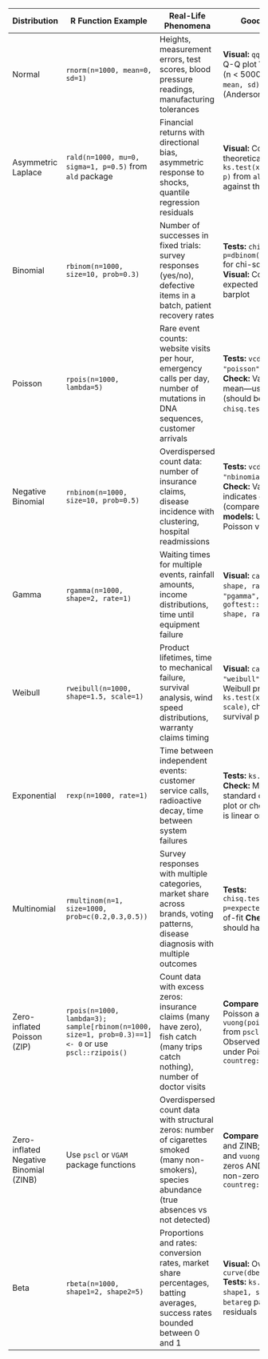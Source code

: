 | Distribution | R Function Example | Real-Life Phenomena | Goodness-of-Fit Tests |
|------------|-------------------|---------------------|-----------------------|
| Normal | `rnorm(n=1000, mean=0, sd=1)` | Heights, measurement errors, test scores, blood pressure readings, manufacturing tolerances | **Visual:** `qqnorm(x); qqline(x)` for Q-Q plot **Tests:** `shapiro.test(x)` (n < 5000), `ks.test(x, "pnorm", mean, sd)`, `nortest::ad.test(x)` (Anderson-Darling) |
| Asymmetric Laplace | `rald(n=1000, mu=0, sigma=1, p=0.5)` from `ald` package | Financial returns with directional bias, asymmetric response to shocks, quantile regression residuals | **Visual:** Compare empirical vs theoretical density **Tests:** `ks.test(x, "pald", mu, sigma, p)` from `ald` package, Q-Q plots against theoretical quantiles |
| Binomial | `rbinom(n=1000, size=10, prob=0.3)` | Number of successes in fixed trials: survey responses (yes/no), defective items in a batch, patient recovery rates | **Tests:** `chisq.test(table(x), p=dbinom(0:size, size, prob))` for chi-square goodness-of-fit **Visual:** Compare observed vs expected frequencies with barplot |
| Poisson | `rpois(n=1000, lambda=5)` | Rare event counts: website visits per hour, emergency calls per day, number of mutations in DNA sequences, customer arrivals | **Tests:** `vcd::goodfit(x, "poisson")` then `summary()` **Check:** Variance should equal mean—use `var(x)/mean(x)` (should be ≈1) **Chi-square:** `chisq.test()` on frequency table |
| Negative Binomial | `rnbinom(n=1000, size=10, prob=0.5)` | Overdispersed count data: number of insurance claims, disease incidence with clustering, hospital readmissions | **Tests:** `vcd::goodfit(x, "nbinomial")` then `summary()` **Check:** Variance > mean indicates overdispersion (compare to Poisson) **Compare models:** Use AIC to compare Poisson vs NB fit |
| Gamma | `rgamma(n=1000, shape=2, rate=1)` | Waiting times for multiple events, rainfall amounts, income distributions, time until equipment failure | **Visual:** `car::qqPlot(x, "gamma", shape, rate)` **Tests:** `ks.test(x, "pgamma", shape, rate)`, `goftest::ad.test(x, "pgamma", shape, rate)` (Anderson-Darling) |
| Weibull | `rweibull(n=1000, shape=1.5, scale=1)` | Product lifetimes, time to mechanical failure, survival analysis, wind speed distributions, warranty claims timing | **Visual:** `car::qqPlot(x, "weibull", shape, scale)` or Weibull probability plot **Tests:** `ks.test(x, "pweibull", shape, scale)`, check linearity of log-log survival plot |
| Exponential | `rexp(n=1000, rate=1)` | Time between independent events: customer service calls, radioactive decay, time between system failures | **Tests:** `ks.test(x, "pexp", rate)` **Check:** Mean should equal standard deviation **Visual:** Q-Q plot or check if survival function is linear on log scale |
| Multinomial | `rmultinom(n=1, size=1000, prob=c(0.2,0.3,0.5))` | Survey responses with multiple categories, market share across brands, voting patterns, disease diagnosis with multiple outcomes | **Tests:** `chisq.test(observed_counts, p=expected_probs)` for goodness-of-fit **Check:** Each category should have expected count ≥ 5 |
| Zero-inflated Poisson (ZIP) | `rpois(n=1000, lambda=3); sample[rbinom(n=1000, size=1, prob=0.3)==1] <- 0` or use `pscl::rzipois()` | Count data with excess zeros: insurance claims (many have zero), fish catch (many trips catch nothing), number of doctor visits | **Compare models:** Fit both Poisson and ZIP, use `vuong(poisson_model, zip_model)` from `pscl` to test **Check:** Observed zero count > expected under Poisson **Rootogram:** `countreg::rootogram(zip_model)` |
| Zero-inflated Negative Binomial (ZINB) | Use `pscl` or `VGAM` package functions | Overdispersed count data with structural zeros: number of cigarettes smoked (many non-smokers), species abundance (true absences vs not detected) | **Compare models:** Fit NB, ZIP, and ZINB; compare with AIC/BIC and `vuong()` test **Check:** Excess zeros AND overdispersion in non-zero counts **Visual:** `countreg::rootogram(zinb_model)` |
| Beta | `rbeta(n=1000, shape1=2, shape2=5)` | Proportions and rates: conversion rates, market share percentages, batting averages, success rates bounded between 0 and 1 | **Visual:** Overlay density plot with `curve(dbeta(x, shape1, shape2))` **Tests:** `ks.test(x, "pbeta", shape1, shape2)`, or fit with `betareg` package and check residuals |
